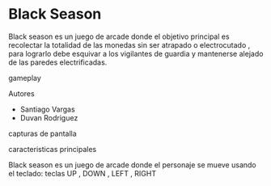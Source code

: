 # Black Season

Black season es un juego de arcade donde el objetivo principal es recolectar la totalidad de las monedas sin ser atrapado o electrocutado , para lograrlo debe esquivar a los vigilantes de guardia y mantenerse alejado de las paredes electrificadas.

gameplay


Autores
* Santiago Vargas 
* Duvan Rodriguez

capturas de pantalla


caracteristicas principales

Black season es un juego de arcade donde el personaje se mueve usando el teclado:
teclas UP , DOWN , LEFT , RIGHT


